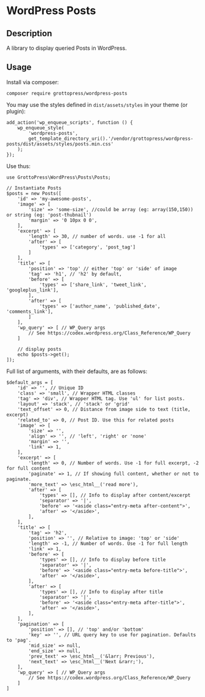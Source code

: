# WordPress Posts

## Description

A library to display queried Posts in WordPress.

## Usage

Install via composer:

`composer require grottopress/wordpress-posts`

You may use the styles defined in `dist/assets/styles` in your theme (or plugin):

    add_action('wp_enqueue_scripts', function () {
        wp_enqueue_style(
            'wordpress-posts',
            get_template_directory_uri().'/vendor/grottopress/wordpress-posts/dist/assets/styles/posts.min.css'
        );
    });

Use thus:

    use GrottoPress\WordPress\Posts\Posts;

    // Instantiate Posts
    $posts = new Posts([
        'id' => 'my-awesome-posts',
        'image' => [
            'size' => 'some-size', //could be array (eg: array(150,150)) or string (eg: 'post-thubnail')
            'margin' => '0 10px 0 0',
        ],
        'excerpt' => [
            'length' => 30, // number of words. use -1 for all
            'after' => [
                'types' => ['category', 'post_tag']
            ]
        ],
        'title' => [
            'position' => 'top' // either 'top' or 'side' of image
            'tag' => 'h1', // 'h2' by default,
            'before' => [
                'types' => ['share_link', 'tweet_link', 'googleplus_link'],
            ],
            'after' => [
                'types' => ['author_name', 'published_date', 'comments_link'],
            ]
        ],
        'wp_query' => [ // WP_Query args
            // See https://codex.wordpress.org/Class_Reference/WP_Query
        ]

        // display posts
        echo $posts->get();
    ]);

Full list of arguments, with their defaults, are as follows:

    $default_args = [
        'id' => '', // Unique ID
        'class' => 'small', // Wrapper HTML classes
        'tag' => 'div', // Wrapper HTML tag. Use 'ul' for list posts.
        'layout' => 'stack', // 'stack' or 'grid'
        'text_offset' => 0, // Distance from image side to text (title, excerpt)
        'related_to' => 0, // Post ID. Use this for related posts
        'image' => [
            'size' => '',
            'align' => '', // 'left', 'right' or 'none'
            'margin' => '',
            'link' => 1,
        ],
        'excerpt' => [
            'length' => 0, // Number of words. Use -1 for full excerpt, -2 for full content
            'paginate' => 1, // If showing full content, whether or not to paginate.
            'more_text' => \esc_html__('read more'),
            'after' => [
                'types' => [], // Info to display after content/excerpt
                'separator' => '|',
                'before' => '<aside class="entry-meta after-content">',
                'after' => '</aside>',
            ],
        ],
        'title' => [
            'tag' => 'h2',
            'position' => '', // Relative to image: 'top' or 'side'
            'length' => -1, // Number of words. Use -1 for full length
            'link' => 1,
            'before' => [
                'types' => [], // Info to display before title
                'separator' => '|',
                'before' => '<aside class="entry-meta before-title">',
                'after' => '</aside>',
            ],
            'after' => [
                'types' => [], // Info to display after title
                'separator' => '|',
                'before' => '<aside class="entry-meta after-title">',
                'after' => '</aside>',
            ],
        ],
        'pagination' => [
            'position' => [], // 'top' and/or 'bottom'
            'key' => '', // URL query key to use for pagination. Defaults to 'pag'.
            'mid_size' => null,
            'end_size' => null,
            'prev_text' => \esc_html__('&larr; Previous'),
            'next_text' => \esc_html__('Next &rarr;'),
        ],
        'wp_query' => [ // WP_Query args
            // See https://codex.wordpress.org/Class_Reference/WP_Query
        ]
    ]

